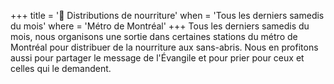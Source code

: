 +++
title = '🥖 Distributions de nourriture'
when = 'Tous les derniers samedis du mois'
where = 'Métro de Montréal'
+++
Tous les derniers samedis du mois, nous organisons une sortie dans certaines stations du métro de Montréal pour distribuer de la nourriture aux sans-abris. Nous en profitons aussi pour partager le message de l'Évangile et pour prier pour ceux et celles qui le demandent.